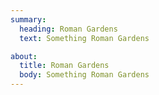 ```yaml
---
summary:
  heading: Roman Gardens
  text: Something Roman Gardens

about:
  title: Roman Gardens
  body: Something Roman Gardens
---
```

